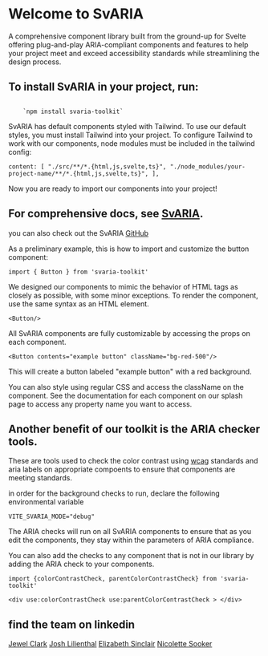 # Welcome to SvARIA

A comprehensive component library built from the ground-up for Svelte offering plug-and-play ARIA-compliant components and features to help your project meet and exceed accessibility standards while streamlining the design process.

## To install SvARIA in your project, run:

##

        `npm install svaria-toolkit`

SvARIA has default components styled with Tailwind. To use our default styles, you must install Tailwind into your project. To configure Tailwind to work with our components, node modules must be included in the tailwind config:

`content: [
"./src/**/*.{html,js,svelte,ts}",
"./node_modules/your-project-name/**/*.{html,js,svelte,ts}",
],`

Now you are ready to import our components into your project!

## For comprehensive docs, see [SvARIA](the-splash-page-url).

you can also check out the SvARIA [GitHub](https://github.com/oslabs-beta/SvARIA/tree/main)

As a preliminary example, this is how to import and customize the button component:

`import { Button } from 'svaria-toolkit'`

We designed our components to mimic the behavior of HTML tags as closely as possible, with some minor exceptions. To render the component, use the same syntax as an HTML element.

`<Button/>`

All SvARIA components are fully customizable by accessing the props on each component.

`<Button contents="example button" className="bg-red-500"/>`

This will create a button labeled "example button" with a red background.

You can also style using regular CSS and access the className on the component. See the documentation for each component on our splash page to access any property name you want to access.

## Another benefit of our toolkit is the ARIA checker tools.

These are tools used to check the color contrast using [wcag](https://www.w3.org/TR/WCAG20/#contrast-ratiodef) standards and aria labels on appropriate compoents to ensure that components are meeting standards.

in order for the background checks to run, declare the following environmental variable

`VITE_SVARIA_MODE="debug"`

The ARIA checks will run on all SvARIA components to ensure that as you edit the components, they stay within the parameters of ARIA compliance.

You can also add the checks to any component that is not in our library by adding the ARIA check to your components.

```
import {colorContrastCheck, parentColorContrastCheck} from 'svaria-toolkit'

<div use:colorContrastCheck use:parentColorContrastCheck > </div>
```

## find the team on linkedin

[Jewel Clark](https://www.linkedin.com/in/jewelclarkenyc/)
[Josh Lilienthal](https://www.linkedin.com/in/joshlilienthal/)
[Elizabeth Sinclair](https://www.linkedin.com/in/elizabeth-sinclair-998090286/)
[Nicolette Sooker](couldnt/find/your/linkedin?)
